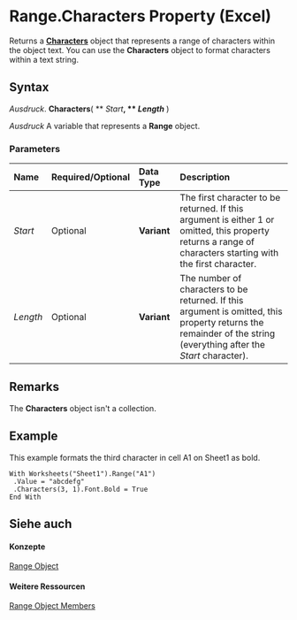 
# Range.Characters Property (Excel)

Returns a  **[Characters](128c9ee4-8ba3-6d22-ad0f-9f20be1e24af.md)** object that represents a range of characters within the object text. You can use the **Characters** object to format characters within a text string.


## Syntax

 _Ausdruck_. **Characters**( ** _Start_**, ** _Length_** )

 _Ausdruck_ A variable that represents a **Range** object.


### Parameters



|**Name**|**Required/Optional**|**Data Type**|**Description**|
|:-----|:-----|:-----|:-----|
| _Start_|Optional|**Variant**|The first character to be returned. If this argument is either 1 or omitted, this property returns a range of characters starting with the first character.|
| _Length_|Optional|**Variant**|The number of characters to be returned. If this argument is omitted, this property returns the remainder of the string (everything after the  _Start_ character).|

## Remarks

The  **Characters** object isn't a collection.


## Example

This example formats the third character in cell A1 on Sheet1 as bold.


```
With Worksheets("Sheet1").Range("A1") 
 .Value = "abcdefg" 
 .Characters(3, 1).Font.Bold = True 
End With
```


## Siehe auch


#### Konzepte


[Range Object](b8207778-0dcc-4570-1234-f130532cc8cd.md)
#### Weitere Ressourcen


[Range Object Members](http://msdn.microsoft.com/library/4336bf81-1e63-7e44-1792-baf366a027a7%28Office.15%29.aspx)